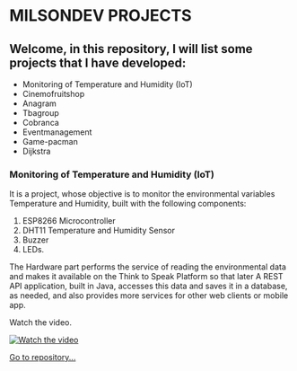 # MILSONDEV PROJECTS

## Welcome, in this repository, I will list some projects that I have developed:
-  Monitoring of Temperature and Humidity (IoT)
-	Cinemofruitshop
-	Anagram
-	Tbagroup
-	Cobranca
-	Eventmanagement
-	Game-pacman
-	Dijkstra

### __Monitoring of Temperature and Humidity (IoT)__
It is a project, whose objective is to monitor the environmental variables Temperature and Humidity, built with the following components:
  1. ESP8266 Microcontroller
  2. DHT11 Temperature and Humidity Sensor
  3. Buzzer
  4. LEDs.
 
The Hardware part performs the service of reading the environmental data and makes it available on the Think to Speak Platform so that later A REST API application, built in Java, accesses this data and saves it in a database, as needed, and also provides more services for other web clients or mobile app.

Watch the video.

[![Watch the video](https://i.imgur.com/vKb2F1B.png)](https://youtu.be/vt5fpE0bzSY)

[Go to repository...](https://github.com/Milsondepaz/temperaturehumiditymonitoring)


